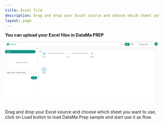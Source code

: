 ```yaml
---
title: Excel file
description: Drag and drop your Excel source and choose which sheet you want to use, click on Load button to load DataMa Prep sample and start use it as flow.
layout: page
---
```


**You can upload your Excel files in DataMa PREP**

![Excel Step 1](images/ExcelStep1.png)

Drag and drop your Excel source and choose which sheet you want to use, click on Load button to load DataMa Prep sample and start use it as flow.

